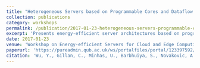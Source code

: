 ```yaml
---
title: "Heterogeneous Servers based on Programmable Cores and Dataflow Engines"
collection: publications
category: workshops
permalink: /publication/2017-01-23-heterogeneous-servers-programmable-cores-dataflow
excerpt: 'Presents energy-efficient server architectures based on programmable accelerators and dataflow engines, demonstrating 40% better energy-efficiency than standard Xeon servers and up to 374x speedup for various workloads in data center applications.'
date: 2017-01-23
venue: 'Workshop on Energy-efficient Servers for Cloud and Edge Computing (EnESCE)'
paperurl: 'https://pureadmin.qub.ac.uk/ws/portalfiles/portal/123397592/HiPEAC_ESCEC_2016.pdf'
citation: 'Wu, Y., Gillan, C., Minhas, U., Barbhuiya, S., Novakovic, A., Tovletoglou, K., Tzenakis, G., Vandierendonck, H., Karakonstantis, G., & Nikolopoulos, D. (2017). &quot;Heterogeneous Servers based on Programmable Cores and Dataflow Engines.&quot; In <i>Workshop Energy efficient Servers for Cloud and Edge Computing 2017</i>.'
---
```

